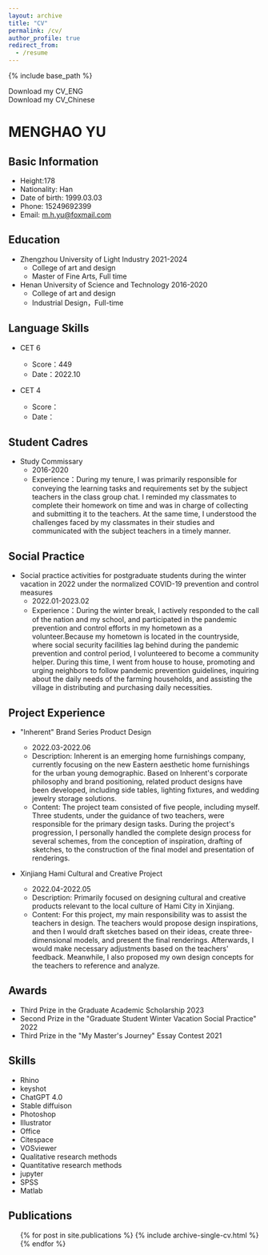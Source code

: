 ```yaml
---
layout: archive
title: "CV"
permalink: /cv/
author_profile: true
redirect_from:
  - /resume
---
```


{% include base_path %}

Download my CV_ENG  
Download my CV_Chinese

MENGHAO YU
======

Basic Information
------
* Height:178
* Nationality: Han
* Date of birth: 1999.03.03
* Phone: 15249692399
* Email: m.h.yu@foxmail.com

Education
------
* Zhengzhou University of Light Industry 2021-2024
  * College of art and design
  * Master of Fine Arts, Full time
* Henan University of Science and Technology 2016-2020
  * College of art and design
  * Industrial Design，Full-time

Language Skills
------
* CET 6
  * Score：449
  * Date：2022.10

* CET 4
  * Score：
  * Date：

Student Cadres
------
* Study Commissary
  * 2016-2020
  * Experience：During my tenure, I was primarily responsible for conveying the learning tasks and requirements set by the subject teachers in the class group chat. I reminded my classmates to complete their homework on 
    time and was in charge of collecting and submitting it to the teachers. At the same time, I understood the challenges faced by my classmates in their studies and communicated with the subject teachers in a timely 
    manner.

Social Practice
------
* Social practice activities for postgraduate students during the winter vacation in 2022 under the normalized COVID-19 prevention and control measures
  * 2022.01-2023.02
  * Experience：During the winter break, I actively responded to the call of the nation and my school, and participated in the pandemic prevention and control efforts in my hometown as a volunteer.Because my hometown is located in the countryside, where social security 
    facilities lag behind during the pandemic prevention and control period, I volunteered to become a community helper. During this time, I went from house to house, promoting and urging neighbors to follow pandemic prevention guidelines, inquiring about the daily 
    needs of the farming households, and assisting the village in distributing and purchasing daily necessities.

Project Experience
------
* "Inherent" Brand Series Product Design
  * 2022.03-2022.06
  * Description: Inherent is an emerging home furnishings company, currently focusing on the new Eastern aesthetic home furnishings for the urban young demographic. Based on Inherent's corporate philosophy and brand positioning, related product designs have been 
    developed, including side tables, lighting fixtures, and wedding jewelry storage solutions.
  * Content: The project team consisted of five people, including myself. Three students, under the guidance of two teachers, were responsible for the primary design tasks. During the project's progression, I personally handled the complete design process for several 
    schemes, from the conception of inspiration, drafting of sketches, to the construction of the final model and presentation of renderings.

* Xinjiang Hami Cultural and Creative Project
  * 2022.04-2022.05
  * Description: Primarily focused on designing cultural and creative products relevant to the local culture of Hami City in Xinjiang.
  * Content: For this project, my main responsibility was to assist the teachers in design. The teachers would propose design inspirations, and then I would draft sketches based on their ideas, create three-dimensional models, and present the final renderings. 
    Afterwards, I would make necessary adjustments based on the teachers' feedback. Meanwhile, I also proposed my own design concepts for the teachers to reference and analyze.

Awards
------
* Third Prize in the Graduate Academic Scholarship    2023
* Second Prize in the "Graduate Student Winter Vacation Social Practice"    2022
* Third Prize in the "My Master's Journey" Essay Contest    2021

Skills
------
* Rhino
* keyshot
* ChatGPT 4.0
* Stable diffuison
* Photoshop
* Illustrator
* Office
* Citespace
* VOSviewer
* Qualitative research methods
* Quantitative research methods
* jupyter
* SPSS
* Matlab

Publications
------
  <ul>{% for post in site.publications %}
    {% include archive-single-cv.html %}
  {% endfor %}</ul>
